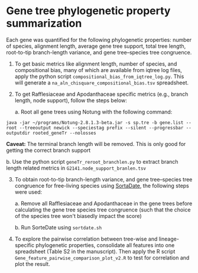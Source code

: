# Gene tree phylogenetic property summarization

Each gene was quantified for the following phylogenetic properties: number of species, alignment length, average gene tree support, total tree length, root-to-tip branch-length variance, and gene tree–species tree congruence.

1. To get basic metrics like alignment length, number of species, and compositional bias, many of which are available from iqtree log files, apply the python script `compositional_bias_from_iqtree_log.py`. This will generate a `na_aln_chisquare_compositional_bias.tsv` spreadsheet.

2. To get Rafflesiaceae and Apodanthaceae specific metrics (e.g., branch length, node support), follow the steps below:

   a. Root all gene trees using Notung with the following command:
```
java -jar ~/programs/Notung-2.8.1.3-beta.jar -s sp.tre -b gene.list --root --treeoutput newick --speciestag prefix --silent --progressbar --outputdir rooted_geneTr --nolosses
```
**Caveat:** The terminal branch length will be removed. This is only good for getting the correct branch support

   b. Use the python script `geneTr_reroot_branchlen.py` to extract branch length related metrics in `G2141.node_support_branlen.tsv`

3. To obtain root-to-tip branch-length variance, and gene tree–species tree congruence for free-living species using [SortaDate](https://github.com/FePhyFoFum/SortaDate), the following steps were used:

   a. Remove all Rafflesiaceae and Apodanthaceae in the gene trees before calculating the gene tree species tree congruence (such that the choice of the species tree won't biasedly impact the score)

   b. Run SorteDate using `sortdate.sh`

4. To explore the pairwise correlation between tree-wise and lineage-specific phylogenetic properties, consolidate all features into one spreadsheet (Table S2 in the manuscript). Then apply the R script `Gene_feature_pairwise_comparison_plot_v2.R` to test for correlation and plot the result.
